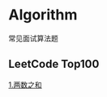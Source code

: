 # Algorithm
常见面试算法题



## LeetCode Top100

[1.两数之和](https://github.com/youxiaokai/Algorithm/blob/master/LeetCode/%E4%B8%A4%E6%95%B0%E4%B9%8B%E5%92%8C.md) 

